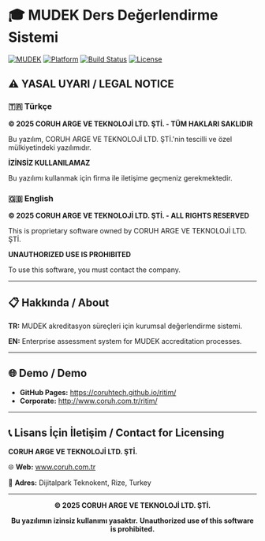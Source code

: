 # 🎓 MUDEK Ders Değerlendirme Sistemi

[![MUDEK](https://img.shields.io/badge/MUDEK-Akreditasyon-green.svg)](https://mudek.org.tr)
[![Platform](https://img.shields.io/badge/Platform-Web-orange.svg)]()
[![Build Status](https://img.shields.io/badge/Build-Production-brightgreen.svg)]()
[![License](https://img.shields.io/badge/License-Proprietary-red.svg)]()

## ⚠️ YASAL UYARI / LEGAL NOTICE

### 🇹🇷 Türkçe

**© 2025 CORUH ARGE VE TEKNOLOJİ LTD. ŞTİ. - TÜM HAKLARI SAKLIDIR**

Bu yazılım, CORUH ARGE VE TEKNOLOJİ LTD. ŞTİ.'nin tescilli ve özel mülkiyetindeki yazılımıdır.

**İZİNSİZ KULLANILAMAZ**

Bu yazılımı kullanmak için firma ile iletişime geçmeniz gerekmektedir.

### 🇬🇧 English

**© 2025 CORUH ARGE VE TEKNOLOJİ LTD. ŞTİ. - ALL RIGHTS RESERVED**

This is proprietary software owned by CORUH ARGE VE TEKNOLOJİ LTD. ŞTİ.

**UNAUTHORIZED USE IS PROHIBITED**

To use this software, you must contact the company.

---

## 📋 Hakkında / About

**TR:** MUDEK akreditasyon süreçleri için kurumsal değerlendirme sistemi.

**EN:** Enterprise assessment system for MUDEK accreditation processes.

---

## 🌐 Demo / Demo

- **GitHub Pages:** https://coruhtech.github.io/ritim/
- **Corporate:** http://www.coruh.com.tr/ritim/

---

## 📞 Lisans İçin İletişim / Contact for Licensing

**CORUH ARGE VE TEKNOLOJİ LTD. ŞTİ.**

🌐 **Web:** www.coruh.com.tr

📍 **Adres:** Dijitalpark Teknokent, Rize, Turkey

---

<div align="center">

**© 2025 CORUH ARGE VE TEKNOLOJİ LTD. ŞTİ.**

**Bu yazılımın izinsiz kullanımı yasaktır.**
**Unauthorized use of this software is prohibited.**

</div>